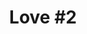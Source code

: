 ---
pid: llg139
title: 'Love #2'
location_transcription: Hanging from Ben Franklin Bridge
coordinates: "[-75.13440176465, 39.952905682862]"
zipcode: '19118'
gen_neighborhood: Northwest Philadelphia
neighborhood: Chestnut Hill
outside_phl: 
age: '16'
age_range: 13-19
instagram: 
image_file_name: llg_139.jpg
proposal_transcription: 
topic: Globalism,Inclusivity,Unity
topic_summary: 0, 0, 0
type: Sculpture Statue
keywords_other: ben franklin bridge, bridge, world, globe, earth, holding hands, together,
  peace, world peace
credit: Caleb Rudick
image_labels: 
twitter: 
facebook: 
permalink: "/monuments/llg139/"
layout: item-page
---
